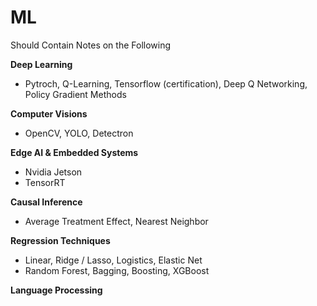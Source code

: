 # ML
Should Contain Notes on the Following

**Deep Learning**
- Pytroch, Q-Learning, Tensorflow (certification), Deep Q Networking, Policy Gradient Methods
  
**Computer Visions**
- OpenCV, YOLO, Detectron

**Edge AI & Embedded Systems**
- Nvidia Jetson
- TensorRT
  
**Causal Inference**
- Average Treatment Effect, Nearest Neighbor
  
**Regression Techniques**
- Linear, Ridge / Lasso, Logistics, Elastic Net
- Random Forest, Bagging, Boosting, XGBoost

**Language Processing**

